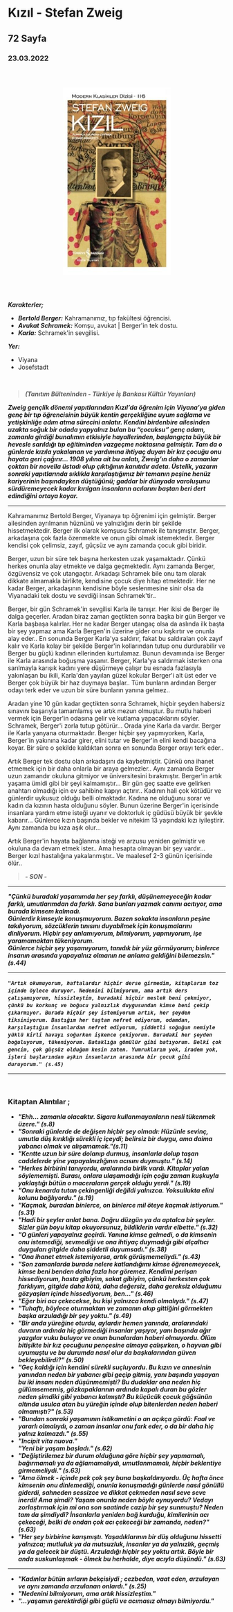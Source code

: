   
# Kızıl - Stefan Zweig
##  72 Sayfa
### 23.03.2022
  
<br>

  <p align="center" style="padding: 10px">
    <img alt="Kızıl-Stefan-Zweig" src="../images/117_kizil.jpg" width="250">
    <br>

<br>
<br>

***Karakterler;***
- ***Bertold Berger:*** Kahramanımız, tıp fakültesi öğrencisi.
- ***Avukat Schramek:*** Komşu, avukat | Berger'in tek dostu.
- ***Karla:*** Schramek'in sevgilisi.


***Yer:*** 
- Viyana
- Josefstadt

<br>

> ***(Tanıtım Bülteninden - Türkiye İş Bankası Kültür Yayınları)***

***Zweig gençlik dönemi yapıtlarından Kızıl’da öğrenim için Viyana’ya giden genç bir tıp öğrencisinin büyük kentin gerçekliğine uyum sağlama ve yetişkinliğe adım atma sürecini anlatır. Kendini birdenbire ailesinden uzakta soğuk bir odada yapyalnız bulan bu “çocuksu” genç adam, zamanla girdiği bunalımın etkisiyle hayallerinden, başlangıçta büyük bir hevesle sarıldığı tıp eğitiminden vazgeçme noktasına gelmiştir. Tam da o günlerde kızıla yakalanan ve yardımına ihtiyaç duyan bir kız çocuğu onu hayata geri çağırır… 1908 yılına ait bu anlatı, Zweig’ın daha o zamanlar çoktan bir novella üstadı olup çıktığının kanıtıdır adeta. Üstelik, yazarın sonraki yapıtlarında sıklıkla karşılaştığımız bir temanın peşine henüz kariyerinin başındayken düştüğünü; gaddar bir dünyada varoluşunu sürdüremeyecek kadar kırılgan insanların acılarını baştan beri dert edindiğini ortaya koyar.***

_____

Kahramanımız Bertold Berger, Viyanaya tıp öğrenimi için gelmiştir. Berger ailesinden ayrılmanın hüznünü ve yalnızlığını derin bir şekilde hissetmektedir. Berger ilk olarak komşusu Schramek ile tanışmıştır. Berger, arkadaşına çok fazla özenmekte ve onun gibi olmak istemektedir. Berger kendisi çok çelimsiz, zayıf, güçsüz ve aynı zamanda çocuk gibi biridir.

Berger, uzun bir süre tek başına herkesten uzak yaşamaktadır. Çünkü herkes onunla alay etmekte ve dalga geçmektedir. Aynı zamanda Berger, özgüvensiz ve çok utangaçtır. Arkadaşı Schramek bile onu tam olarak dikkate almamakla birlikte, kendisine çocuk diye hitap etmektedir. Her ne kadar Berger, arkadaşının kendisine böyle seslenmesine sinir olsa da Viyanadaki tek dostu ve sevdiği insan Schramek'tir..

Berger, bir gün Schramek'in sevgilisi Karla ile tanışır. Her ikisi de Berger ile dalga geçerler. Aradan biraz zaman geçtikten sonra başka bir gün Berger ve Karla başbaşa kalırlar. Her ne kadar Berger utangaç olsa da aslında ilk başta bir şey yapmaz ama Karla Bergen'in üzerine gider onu kışkırtır ve onunla alay eder.. En sonunda Berger Karla'ya saldırır, fakat bu saldıraları çok zayıf kalır ve Karla kolay bir şekilde Berger'in kollarından tutup onu durdurabilir ve Berger bu güçlü kadının ellerinden kurtulamaz. Bunun devamında ise Berger ile Karla arasında boğuşma yaşanır. Berger, Karla'ya saldırmak isterken ona sarılmayla karışık kadını yere düşürmeye çalışır bu esnada fazlasıyla yakınlaşan bu ikili, Karla'dan yayılan güzel kokular Berger'i alt üst eder ve Berger çok büyük bir haz duymaya başlar.. Tüm bunların ardından Berger odayı terk eder ve uzun bir süre bunların yanına gelmez..

Aradan yine 10 gün kadar geçtikten sonra Schramek, hiçbir şeyden habersiz sınavını başarıyla tamamlamış ve artık mezun olmuştur. Bu mutlu haberi vermek için Berger'in odasına gelir ve kutlama yapacaklarını söyler. Schramek, Berger'i zorla tutup götürür... Orada yine Karla da vardır. Berger ile Karla yanyana oturmaktadır. Berger hiçbir şey yapmıyorken, Karla, Berger'in yakınına kadar girer, elini tutar ve Berger'in elini kendi bacağına koyar. Bir süre o şekilde kaldıktan sonra en sonunda Berger orayı terk eder..

Artık Berger tek dostu olan arkadaşını da kaybetmiştir. Çünkü ona ihanet etmemek için bir daha onlarla bir araya gelmezler.. Aynı zamanda Berger uzun zamandır okuluna gitmiyor ve üniversitesini bırakmıştır. Berger'in artık yaşama ümidi gibi bir şeyi kalmamıştır... Bir gün geç saatte eve gelirken anahtarı olmadığı için ev sahibine kapıyı açtırır.. Kadının hali çok kötüdür ve günlerdir uykusuz olduğu belli olmaktadır. Kadına ne olduğunu sorar ve kadın da kızının hasta olduğunu söyler. Bunun üzerine Berger'in içerisinde insanlara yardım etme isteği uyanır ve doktorluk iç güdüsü büyük bir şevkle kabarır... Günlerce kızın başında bekler ve nitekim 13 yaşındaki kızı iyileştirir. Aynı zamanda bu kıza aşık olur... 

Artık Berger'in hayata bağlanma isteği ve arzusu yeniden gelmiştir ve okuluna da devam etmek ister.. Ama hesapta olmayan bir şey vardır... Berger kızıl hastalığına yakalanmıştır.. Ve maalesef 2-3 günün içerisinde ölür..

> ***- SON -***

____

***"Çünkü buradaki yaşamımda her şey farklı, düşünemeyeceğin kadar farklı, umutlarımdan da farklı. Sana bunları yazmak canımı acıtıyor, ama burada kimsem kalmadı. <br> Günlerdir kimseyle konuşmuyorum. Bazen sokakta insanların peşine takılıyorum, sözcüklerin tınısını duyabilmek için konuşmalarını dinliyorum. Hiçbir şey anlamıyorum, bilmiyorum, yapmıyorum, işe yaramamaktan tükeniyorum. <br> Günlerce hiçbir şey yaşamıyorum, tanıdık bir yüz görmüyorum; binlerce insanın arasında yapayalnız olmanın ne anlama geldiğini bilemezsin." (s.44)***

____

***`"Artık okumuyorum, haftalardır hiçbir derse girmedim, kitaplarım toz içinde öylece duruyor. Nedenini bilmiyorum, ama artık ders çalışamıyorum, hissizleştim, buradaki hiçbir meslek beni çekmiyor, çünkü bu korkunç ve boğucu yalnızlık duygusundan kimse beni çekip çıkarmıyor. Burada hiçbir şey istemiyorum artık, her şeyden tiksiniyorum. Bastığım her taştan nefret ediyorum, odamdan, karşılaştığım insanlardan nefret ediyorum, şiddetli soğuğun nemiyle yüklü kirli havayı soğurken işkence çekiyorum. Buradaki her şeyden boğuluyorum, tükeniyorum. Bataklığa gömülür gibi batıyorum. Belki çok gencim, çok güçsüz olduğum kesin zaten. Yumruklarım yok, iradem yok, işleri başlarından aşkın insanların arasında bir çocuk gibi duruyorum." (s.45)`***

_____



<br>

### Kitaptan Alıntılar ;
- ***"Ehh... zamanla olacaktır. Sigara kullanmayanların nesli tükenmek üzere." (s.8)***
- ***"Sonraki günlerde de değişen hiçbir şey olmadı: Hüzünle sevinç, umutla düş kırıklığı sürekli iç içeydi; belirsiz bir duygu, ama daima  yabancı olmak ve alışamamak."(s.11)***
- ***"Kentte uzun bir süre dolanıp durmuş, insanlarla dolup taşan caddelerde yine yapayalnızlığının acısını duymuştu." (s.14)***
- ***"Herkes birbirini tanıyordu, aralarında birlik vardı. Kitaplar yalan söylememişti. Burası, onlara ulaşamadığı için çoğu zaman kuşkuyla yaklaştığı bütün o maceraların gerçek olduğu yerdi." (s.19)***
- ***"Onu kenarda tutan çekingenliği değildi yalnızca. Yoksullukta elini kolunu bağlıyordu." (s.19)***
- ***"Kaçmak, buradan binlerce, on binlerce mil öteye kaçmak istiyorum." (s.31)***
- ***"Hadi bir şeyler anlat bana. Doğru düzgün ya da aptalca bir şeyler. Sizler gün boyu kitap okuyorsunuz, bildiklerin vardır elbette." (s.32)***
- ***"O günleri yapayalnız geçirdi. Yanına kimse gelmedi, o da kimsenin onu istemediği, sevmediği ve ona ihtiyaç duymadığı gibi alçaltıcı duyguları gitgide daha şiddetli duyumsadı." (s.38)***
- ***"Ona ihanet etmek istemiyorsa, artık görüşmemeliydi." (s.43)***
- ***"Son zamanlarda burada nelere katlandığımı kimse öğrenemeyecek, kimse beni benden daha fazla hor göremez. Kendimi perişan hissediyorum,  hasta gibiyim, sakat gibiyim, çünkü herkesten çok farklıyım, gitgide daha kötü, daha değersiz, daha gereksiz olduğumu gözyaşları içinde hissediyorum, ben..." (s.46)***
- ***"Eğer biri acı çekecekse, bu kişi yalnızca kendi olmalıydı." (s.47)***
- ***"Tuhaftı, böylece oturmaktan ve zamanın akıp gittiğini görmekten başka arzuladığı bir şey yoktu." (s.49)***
- ***"Bir anda yüreğine oturdu, aylardır hemen yanında, aralarındaki duvarın ardında hiç görmediği insanlar yaşıyor, yanı başında ağır yazgılar vuku buluyor ve onun bunalardan haberi olmuyordu. Ölüm bitişikte bir kız çocuğunu pençesine almaya çalışırken, o hayvan gibi uyumuştu ve bu durumda nasıl olur da başkalarından güven bekleyebilirdi?" (s.50)***
- ***"Geç kaldığı için kendini sürekli suçluyordu. Bu kızın ve annesinin yanından neden bir yabancı gibi geçip gitmiş, yanı başında yaşayan bu iki insanı neden düşünmemişti? Bu dudaklar ona neden hiç gülümsememiş, gözkapaklarının ardında kapalı duran bu gözler neden şimdiki gibi yabancı kalmıştı? Bu küçücük çocuk göğsünün altında usulca atan bu yüreğin içinde olup bitenlerden neden haberi olmamıştı?" (s.53)***
- ***"Bundan sonraki yaşamının istikametini o an açıkça gördü: Faal ve yararlı olmalıydı, o zaman insanlar onu fark eder, o da bir daha hiç yalnız kalmazdı." (s.55)***
- ***"Incipit vita nuova." <br> "Yeni bir yaşam başladı." (s.62)***
- ***"Değiştirilemez bir durum olduğuna göre hiçbir şey yapmamalı, bağırmamalı ya da ağlamamalıydı, umutlanmamalı, hiçbir beklentiye girmemeliydi." (s.63)***
- ***"Ama ölmek - içinde pek çok şey buna başkaldırıyordu. Üç hafta önce kimsenin onu dinlemediği, onunla konuşmadığı günlerde nasıl gönüllü giderdi, sahneden sessizce ve dikkat çekmeden nasıl seve seve inerdi! Ama şimdi? Yaşam onunla neden böyle oynuyordu? Vedayı zorlaştırmak için mi ona son saatinde cazip bir şey sunmuştu? Neden tam da şimdiydi? İnsanlarla yeniden bağ kurduğu, kimilerinin acı çekeceği, belki de ondan çok acı çekeceği bir zamanda, neden?" (s.63)***
- ***"Her şey birbirine karışmıştı. Yaşadıklarının bir düş olduğunu hissetti yalnızca; mutluluk ya da mutsuzluk, insanlar ya da yalnızlık, geçmiş ya da gelecek bir düştü. Arzuladığı hiçbir şey yoktu artık. Böyle bir anda suskunlaşmak - ölmek bu herhalde, diye acıyla düşündü." (s.63)***

____

- ***"Kadınlar bütün sırların bekçisiydi ; cezbeden, vaat eden, arzulayan ve aynı zamanda arzulanan onlardı." (s.25)***
- ***"Nedenini bilmiyorum, ama artık hissizleştim."***
- ***"...yaşamın gerektirdiği gibi güçlü ve acımasız olmayı bilmiyordu."***
